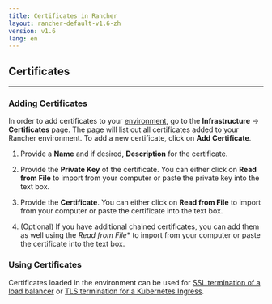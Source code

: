 ```yaml
---
title: Certificates in Rancher
layout: rancher-default-v1.6-zh
version: v1.6
lang: en
---
```


## Certificates
---

### Adding Certificates

In order to add certificates to your [environment]({{site.baseurl}}/rancher/{{page.version}}/{{page.lang}}/environments/), go to the **Infrastructure** -> **Certificates** page. The page will list out all certificates added to your Rancher environment. To add a new certificate, click on **Add Certificate**.

1. Provide a **Name** and if desired, **Description** for the certificate.

2. Provide the **Private Key** of the certificate. You can either click on **Read from File** to import from your computer or paste the private key into the text box.

3. Provide the **Certificate**. You can either click on **Read from File** to import from your computer or paste the certificate into the text box.

4. (Optional) If you have additional chained certificates, you can add them as well using the *Read from File** to import from your computer or paste the certificate into the text box.

### Using Certificates

Certificates loaded in the environment can be used for [SSL termination of a load balancer]({{site.baseurl}}/rancher/{{page.version}}/{{page.lang}}/cattle/adding-load-balancers/#ssl-termination) or [TLS termination for a Kubernetes Ingress]({{site.baseurl}}/rancher/{{page.version}}/{{page.lang}}/kubernetes/ingress/#example-using-tls).
